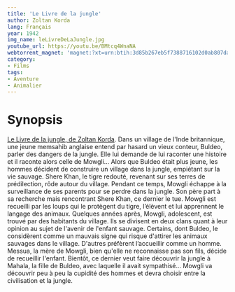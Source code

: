 ```yaml
---
title: 'Le Livre de la jungle'
author: Zoltan Korda
lang: Français
year: 1942
img_name: leLivreDeLaJungle.jpg
youtube_url: https://youtu.be/BMtcq4WnaNA
webtorrent_magnet: 'magnet:?xt=urn:btih:3d85b267eb5f7388716102d0ab807da5ea2e496f&dn=rFFP9LAsWCzu.mp4&tr=udp://explodie.org:6969&tr=udp://tracker.coppersurfer.tk:6969&tr=udp://tracker.empire-js.us:1337&tr=udp://tracker.leechers-paradise.org:6969&tr=udp://tracker.opentrackr.org:1337&tr=wss://tracker.btorrent.xyz&tr=wss://tracker.fastcast.nz&tr=wss://tracker.openwebtorrent.com&as=https://seed01.bitchute.com/8929/rFFP9LAsWCzu.mp4&as=https://seed02.bitchute.com/8929/rFFP9LAsWCzu.mp4&as=https://seed03.bitchute.com/8929/rFFP9LAsWCzu.mp4&xs=https://www.bitchute.com/torrent/8929/rFFP9LAsWCzu.torrent'
category:
- Films
tags:
- Aventure
- Animalier
---
```



# Synopsis
[Le Livre de la jungle, de Zoltan Korda](https://www.amazon.fr/gp/product/B01BE28LYO/ref=as_li_tl?ie=UTF8&tag=ctimes-21&camp=1642&creative=6746&linkCode=as2&creativeASIN=B01BE28LYO&linkId=64fb47dea9632d66d5d2cde917537763). Dans un village de l'Inde britannique, une jeune memsahib anglaise entend par hasard un vieux conteur, Buldeo, parler des dangers de la jungle. Elle lui demande de lui raconter une histoire et il raconte alors celle de Mowgli... Alors que Buldeo était plus jeune, les hommes décident de construire un village dans la jungle, empiétant sur la vie sauvage. Shere Khan, le tigre redouté, revenant sur ses terres de prédilection, rôde autour du village. Pendant ce temps, Mowgli échappe à la surveillance de ses parents pour se perdre dans la jungle. Son père part à sa recherche mais rencontrant Shere Khan, ce dernier le tue. Mowgli est recueilli par les loups qui le protègent du tigre, l’élèvent et lui apprennent le langage des animaux. Quelques années après, Mowgli, adolescent, est trouvé par des habitants du village. Ils se divisent en deux clans quant à leur opinion au sujet de l'avenir de l'enfant sauvage. Certains, dont Buldeo, le considèrent comme un mauvais signe qui risque d'attirer les animaux sauvages dans le village. D'autres préfèrent l’accueillir comme un homme. Messua, la mère de Mowgli, bien qu'elle ne reconnaisse pas son fils, décide de recueillir l'enfant. Bientôt, ce dernier veut faire découvrir la jungle à Mahala, la fille de Buldeo, avec laquelle il avait sympathisé... Mowgli va découvrir peu à peu la cupidité des hommes et devra choisir entre la civilisation et la jungle.
